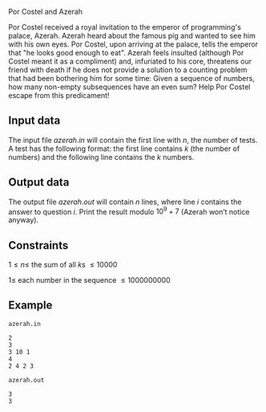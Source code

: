Por Costel and Azerah

Por Costel received a royal invitation to the emperor of programming's palace, Azerah. Azerah heard about the famous pig and wanted to see him with his own eyes. Por Costel, upon arriving at the palace, tells the emperor that "he looks good enough to eat". Azerah feels insulted (although Por Costel meant it as a compliment) and, infuriated to his core, threatens our friend with death if he does not provide a solution to a counting problem that had been bothering him for some time: Given a sequence of numbers, how many non-empty subsequences have an even sum? Help Por Costel escape from this predicament!

## Input data

The input file $azerah.in$ will contain the first line with $n$, the number of tests. A test has the following format: the first line contains $k$ (the number of numbers) and the following line contains the $k$ numbers.

## Output data

The output file $azerah.out$ will contain $n$ lines, where line $i$ contains the answer to question $i$. Print the result modulo $10^9 + 7$ (Azerah won’t notice anyway).

## Constraints

$1 \leq n \leq$ the sum of all $k$s $\leq 10000$

$1 \leq$ each number in the sequence $\leq 1000000000$

## Example

`azerah.in` 
```
2 
3 
3 10 1 
4 
2 4 2 3
 ```

`azerah.out` 
```
3 
3 
```